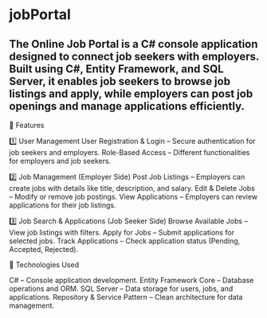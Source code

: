 # jobPortal

## The Online Job Portal is a C# console application designed to connect job seekers with employers. Built using C#, Entity Framework, and SQL Server, it enables job seekers to browse job listings and apply, while employers can post job openings and manage applications efficiently.

🔹 Features

1️⃣ User Management
User Registration & Login – Secure authentication for job seekers and employers.
Role-Based Access – Different functionalities for employers and job seekers.

2️⃣ Job Management (Employer Side)
Post Job Listings – Employers can create jobs with details like title, description, and salary.
Edit & Delete Jobs – Modify or remove job postings.
View Applications – Employers can review applications for their job listings.

3️⃣ Job Search & Applications (Job Seeker Side)
Browse Available Jobs – View job listings with filters.
Apply for Jobs – Submit applications for selected jobs.
Track Applications – Check application status (Pending, Accepted, Rejected).

🔹 Technologies Used

C# – Console application development.
Entity Framework Core – Database operations and ORM.
SQL Server – Data storage for users, jobs, and applications.
Repository & Service Pattern – Clean architecture for data management.
